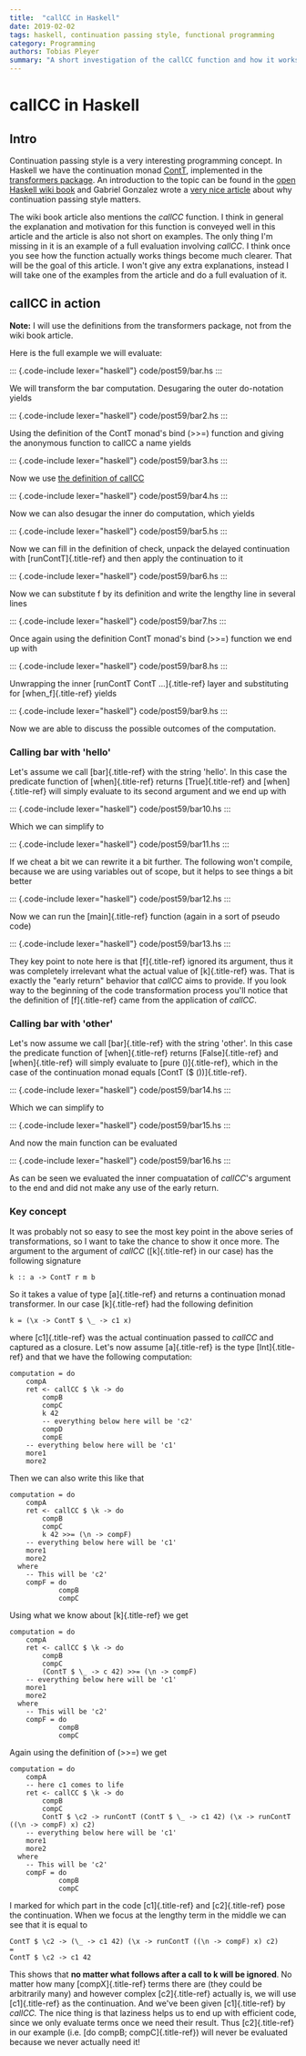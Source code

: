```yaml
---
title:  "callCC in Haskell"
date: 2019-02-02
tags: haskell, continuation passing style, functional programming
category: Programming
authors: Tobias Pleyer
summary: "A short investigation of the callCC function and how it works"
---
```


callCC in Haskell
=================

Intro
-----

Continuation passing style is a very interesting programming concept. In
Haskell we have the continuation monad
[ContT](https://hackage.haskell.org/package/transformers-0.5.5.0/docs/src/Control.Monad.Trans.Cont.html#ContT),
implemented in the [transformers
package](https://hackage.haskell.org/package/transformers-0.5.5.0/docs/Control-Monad-Trans-Cont.html).
An introduction to the topic can be found in the [open Haskell wiki
book](https://en.wikibooks.org/wiki/Haskell/Continuation_passing_style)
and Gabriel Gonzalez wrote a [very nice
article](http://www.haskellforall.com/2012/12/the-continuation-monad.html)
about why continuation passing style matters.

The wiki book article also mentions the *callCC* function. I think in
general the explanation and motivation for this function is conveyed
well in this article and the article is also not short on examples. The
only thing I'm missing in it is an example of a full evaluation
involving *callCC*. I think once you see how the function actually works
things become much clearer. That will be the goal of this article. I
won't give any extra explanations, instead I will take one of the
examples from the article and do a full evaluation of it.

callCC in action
----------------

**Note:** I will use the definitions from the transformers package, not
from the wiki book article.

Here is the full example we will evaluate:

::: {.code-include lexer="haskell"}
code/post59/bar.hs
:::

We will transform the bar computation. Desugaring the outer do-notation
yields

::: {.code-include lexer="haskell"}
code/post59/bar2.hs
:::

Using the definition of the ContT monad's bind (\>\>=) function and
giving the anonymous function to callCC a name yields

::: {.code-include lexer="haskell"}
code/post59/bar3.hs
:::

Now we use [the definition of
callCC](https://hackage.haskell.org/package/transformers-0.5.5.0/docs/src/Control.Monad.Trans.Cont.html#callCC)

::: {.code-include lexer="haskell"}
code/post59/bar4.hs
:::

Now we can also desugar the inner do computation, which yields

::: {.code-include lexer="haskell"}
code/post59/bar5.hs
:::

Now we can fill in the definition of check, unpack the delayed
continuation with [runContT]{.title-ref} and then apply the continuation
to it

::: {.code-include lexer="haskell"}
code/post59/bar6.hs
:::

Now we can substitute f by its definition and write the lengthy line in
several lines

::: {.code-include lexer="haskell"}
code/post59/bar7.hs
:::

Once again using the definition ContT monad's bind (\>\>=) function we
end up with

::: {.code-include lexer="haskell"}
code/post59/bar8.hs
:::

Unwrapping the inner [runContT ContT \...]{.title-ref} layer and
substituting for [when\_f]{.title-ref} yields

::: {.code-include lexer="haskell"}
code/post59/bar9.hs
:::

Now we are able to discuss the possible outcomes of the computation.

### Calling bar with 'hello'

Let's assume we call [bar]{.title-ref} with the string 'hello'. In this
case the predicate function of [when]{.title-ref} returns
[True]{.title-ref} and [when]{.title-ref} will simply evaluate to its
second argument and we end up with

::: {.code-include lexer="haskell"}
code/post59/bar10.hs
:::

Which we can simplify to

::: {.code-include lexer="haskell"}
code/post59/bar11.hs
:::

If we cheat a bit we can rewrite it a bit further. The following won't
compile, because we are using variables out of scope, but it helps to
see things a bit better

::: {.code-include lexer="haskell"}
code/post59/bar12.hs
:::

Now we can run the [main]{.title-ref} function (again in a sort of
pseudo code)

::: {.code-include lexer="haskell"}
code/post59/bar13.hs
:::

They key point to note here is that [f]{.title-ref} ignored its
argument, thus it was completely irrelevant what the actual value of
[k]{.title-ref} was. That is exactly the "early return" behavior that
*callCC* aims to provide. If you look way to the beginning of the code
transformation process you'll notice that the definition of
[f]{.title-ref} came from the application of *callCC*.

### Calling bar with 'other'

Let's now assume we call [bar]{.title-ref} with the string 'other'. In
this case the predicate function of [when]{.title-ref} returns
[False]{.title-ref} and [when]{.title-ref} will simply evaluate to [pure
()]{.title-ref}, which in the case of the continuation monad equals
[ContT (\$ ())]{.title-ref}.

::: {.code-include lexer="haskell"}
code/post59/bar14.hs
:::

Which we can simplify to

::: {.code-include lexer="haskell"}
code/post59/bar15.hs
:::

And now the main function can be evaluated

::: {.code-include lexer="haskell"}
code/post59/bar16.hs
:::

As can be seen we evaluated the inner compuatation of *callCC*'s
argument to the end and did not make any use of the early return.

### Key concept

It was probably not so easy to see the most key point in the above
series of transformations, so I want to take the chance to show it once
more. The argument to the argument of *callCC* ([k]{.title-ref} in our
case) has the following signature

``` {.sourceCode .haskell}
k :: a -> ContT r m b
```

So it takes a value of type [a]{.title-ref} and returns a continuation
monad transformer. In our case [k]{.title-ref} had the following
definition

``` {.sourceCode .haskell}
k = (\x -> ContT $ \_ -> c1 x)
```

where [c1]{.title-ref} was the actual continuation passed to *callCC*
and captured as a closure. Let's now assume [a]{.title-ref} is the type
[Int]{.title-ref} and that we have the following computation:

``` {.sourceCode .haskell}
computation = do
    compA
    ret <- callCC $ \k -> do
        compB
        compC
        k 42
        -- everything below here will be 'c2'
        compD
        compE
    -- everything below here will be 'c1'
    more1
    more2
```

Then we can also write this like that

``` {.sourceCode .haskell}
computation = do
    compA
    ret <- callCC $ \k -> do
        compB
        compC
        k 42 >>= (\n -> compF)
    -- everything below here will be 'c1'
    more1
    more2
  where
    -- This will be 'c2'
    compF = do
            compB
            compC
```

Using what we know about [k]{.title-ref} we get

``` {.sourceCode .haskell}
computation = do
    compA
    ret <- callCC $ \k -> do
        compB
        compC
        (ContT $ \_ -> c 42) >>= (\n -> compF)
    -- everything below here will be 'c1'
    more1
    more2
  where
    -- This will be 'c2'
    compF = do
            compB
            compC
```

Again using the definition of (\>\>=) we get

``` {.sourceCode .haskell}
computation = do
    compA
    -- here c1 comes to life
    ret <- callCC $ \k -> do
        compB
        compC
        ContT $ \c2 -> runContT (ContT $ \_ -> c1 42) (\x -> runContT ((\n -> compF) x) c2)
    -- everything below here will be 'c1'
    more1
    more2
  where
    -- This will be 'c2'
    compF = do
            compB
            compC
```

I marked for which part in the code [c1]{.title-ref} and
[c2]{.title-ref} pose the continuation. When we focus at the lengthy
term in the middle we can see that it is equal to

``` {.sourceCode .haskell}
ContT $ \c2 -> (\_ -> c1 42) (\x -> runContT ((\n -> compF) x) c2)
=
ContT $ \c2 -> c1 42
```

This shows that **no matter what follows after a call to k will be
ignored**. No matter how many [compX]{.title-ref} terms there are (they
could be arbitrarily many) and however complex [c2]{.title-ref} actually
is, we will use [c1]{.title-ref} as the continuation. And we've been
given [c1]{.title-ref} by *callCC.* The nice thing is that laziness
helps us to end up with efficient code, since we only evaluate terms
once we need their result. Thus [c2]{.title-ref} in our example (i.e.
[do compB; compC]{.title-ref}) will never be evaluated because we never
actually need it!